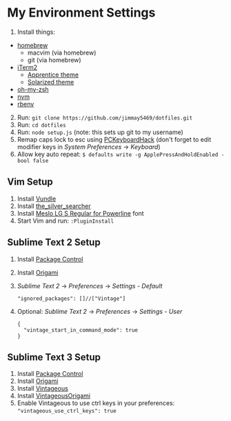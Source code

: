 My Environment Settings
=======================

1. Install things:
  - [homebrew](http://brew.sh/)
    - macvim (via homebrew)
    - git (via homebrew)
  - [iTerm2](http://iterm2.com/)
    - [Apprentice theme](https://github.com/romainl/iterm2-colorschemes)
    - [Solarized theme](http://ethanschoonover.com/solarized)
  - [oh-my-zsh](https://github.com/robbyrussell/oh-my-zsh)
  - [nvm](https://github.com/creationix/nvm)
  - [rbenv](https://github.com/sstephenson/rbenv)
2. Run: `git clone https://github.com/jimmay5469/dotfiles.git`
3. Run: `cd dotfiles`
4. Run: `node setup.js` (note: this sets up git to my username)
5. Remap caps lock to esc using [PCKeyboardHack](https://pqrs.org/macosx/keyremap4macbook/pckeyboardhack.html.en) (don't forget to edit modifier keys in _System Preferences_ -> _Keyboard_)
6. Allow key auto repeat: `$ defaults write -g ApplePressAndHoldEnabled -bool false`

Vim Setup
---------
1. Install [Vundle](https://github.com/gmarik/Vundle.vim)
2. Install [the_silver_searcher](https://github.com/ggreer/the_silver_searcher)
3. Install [Meslo LG S Regular for Powerline](https://github.com/Lokaltog/powerline-fonts/blob/master/Meslo/Meslo%20LG%20S%20Regular%20for%20Powerline.otf) font
4. Start Vim and run: `:PluginInstall`

Sublime Text 2 Setup
--------------------
1. Install [Package Control](https://sublime.wbond.net/installation)
2. Install [Origami](https://github.com/SublimeText/Origami)
3. _Sublime Text 2_ -> _Preferences_ -> _Settings - Default_

   `"ignored_packages": []//["Vintage"]`

4. Optional: _Sublime Text 2_ -> _Preferences_ -> _Settings - User_

   ```
   {
     "vintage_start_in_command_mode": true
   }
   ```

Sublime Text 3 Setup
--------------------
1. Install [Package Control](https://sublime.wbond.net/installation)
2. Install [Origami](https://github.com/SublimeText/Origami)
3. Install [Vintageous](https://sublime.wbond.net/packages/Vintageous)
4. Install [VintageousOrigami](https://sublime.wbond.net/packages/VintageousOrigami)
5. Enable Vintageous to use ctrl keys in your preferences: `"vintageous_use_ctrl_keys": true`
